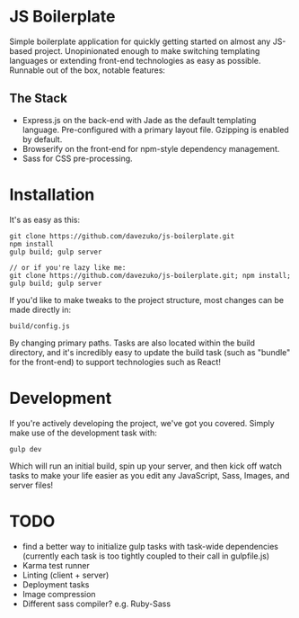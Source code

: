 JS Boilerplate
==============

Simple boilerplate application for quickly getting started on almost any JS-based project. Unopinionated enough to make switching templating languages or extending front-end technologies as easy as possible. Runnable out of the box, notable features:

The Stack
---------

- Express.js on the back-end with Jade as the default templating language. Pre-configured with a primary layout file. Gzipping is enabled by default.
- Browserify on the front-end for npm-style dependency management.
- Sass for CSS pre-processing.

Installation
============

It's as easy as this:

```
git clone https://github.com/davezuko/js-boilerplate.git
npm install
gulp build; gulp server

// or if you're lazy like me:
git clone https://github.com/davezuko/js-boilerplate.git; npm install; gulp build; gulp server
```

If you'd like to make tweaks to the project structure, most changes can be made directly in:

```
build/config.js
```

By changing primary paths. Tasks are also located within the build directory, and it's incredibly easy to update the build task (such as "bundle" for the front-end) to support technologies such as React!

Development
===========

If you're actively developing the project, we've got you covered. Simply make use of the development task with:

```
gulp dev
```

Which will run an initial build, spin up your server, and then kick off watch tasks to make your life easier as you edit any JavaScript, Sass, Images, and server files!

TODO
====

- find a better way to initialize gulp tasks with task-wide dependencies (currently each task is too tightly coupled to their call in gulpfile.js)
- Karma test runner
- Linting (client + server)
- Deployment tasks
- Image compression
- Different sass compiler? e.g. Ruby-Sass
